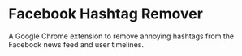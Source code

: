 Facebook Hashtag Remover
========================

A Google Chrome extension to remove annoying hashtags from the Facebook news feed and user timelines.
